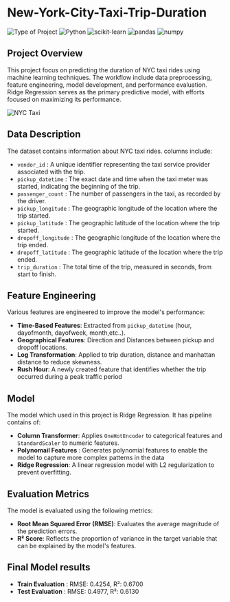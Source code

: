 # New-York-City-Taxi-Trip-Duration

![Type of Project](https://img.shields.io/badge/Type%20of%20Project-Machine%20Learning-orange?style=flat)
![Python](https://img.shields.io/badge/Python-3.9-blue.svg?style=flat&logo=python)
![scikit-learn](https://img.shields.io/badge/scikit--learn-1.0.2-orange.svg?style=flat&logo=scikit-learn)
![pandas](https://img.shields.io/badge/pandas-1.4.2-red.svg?style=flat&logo=pandas)
![numpy](https://img.shields.io/badge/numpy-1.22.3-lightblue.svg?style=flat&logo=numpy)

## Project Overview

This project focus on predicting the duration of NYC taxi rides using machine learning techniques. The workflow include data preprocessing, feature engineering, model development, and performance evaluation. Ridge Regression serves as the primary predictive model, with efforts focused on maximizing its performance.

![NYC Taxi](https://www.theoldie.co.uk/media/articles/57856BB1-0750-4092-96FE-9171870BB5F9.jpeg)

## Data Description

The dataset contains information about NYC taxi rides. columns include:

- `vendor_id` : A unique identifier representing the taxi service provider associated with the trip.
- `pickup_datetime` : The exact date and time when the taxi meter was started, indicating the beginning of the trip.
- `passenger_count` : The number of passengers in the taxi, as recorded by the driver.
- `pickup_longitude` : The geographic longitude of the location where the trip started.
- `pickup_latitude` : The geographic latitude of the location where the trip started.
- `dropoff_longitude` : The geographic longitude of the location where the trip ended.
- `dropoff_latitude` : The geographic latitude of the location where the trip ended.
- `trip_duration` : The total time of the trip, measured in seconds, from start to finish.

## Feature Engineering

Various features are engineered to improve the model's performance:

- **Time-Based Features**: Extracted from `pickup_datetime` (hour, dayofmonth, dayofweek, month,etc..).
- **Geographical Features**: Direction and Distances between pickup and dropoff locations.
- **Log Transformation**: Applied to trip duration, distance and manhattan distance to reduce skewness.
- **Rush Hour**: A newly created feature that identifies whether the trip occurred during a peak traffic period

## Model

The model which used in this project is Ridge Regression. It has pipeline contains of:

- **Column Transformer**: Applies `OneHotEncoder` to categorical features and `StandardScaler` to numeric features.
- **Polynomail Features** : Generates polynomial features to enable the model to capture more complex patterns in the data
- **Ridge Regression**: A linear regression model with L2 regularization to prevent overfitting.

## Evaluation Metrics

The model is evaluated using the following metrics:

- **Root Mean Squared Error (RMSE)**: Evaluates the average magnitude of the prediction errors.
- **R² Score**: Reflects the proportion of variance in the target variable that can be explained by the model's features.

## Final Model results

- **Train Evaluation** :  RMSE: 0.4254, R²: 0.6700
- **Test Evaluation** : RMSE: 0.4977, R²: 0.6130
